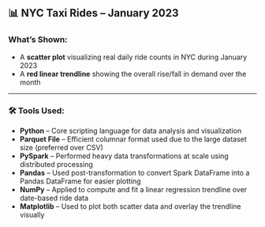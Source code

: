 ## 📊 NYC Taxi Rides – January 2023

### What’s Shown:
- A **scatter plot** visualizing real daily ride counts in NYC during January 2023  
- A **red linear trendline** showing the overall rise/fall in demand over the month

---

### 🛠️ Tools Used:

- **Python** – Core scripting language for data analysis and visualization  
- **Parquet File** – Efficient columnar format used due to the large dataset size (preferred over CSV)  
- **PySpark** – Performed heavy data transformations at scale using distributed processing  
- **Pandas** – Used post-transformation to convert Spark DataFrame into a Pandas DataFrame for easier plotting  
- **NumPy** – Applied to compute and fit a linear regression trendline over date-based ride data  
- **Matplotlib** – Used to plot both scatter data and overlay the trendline visually
